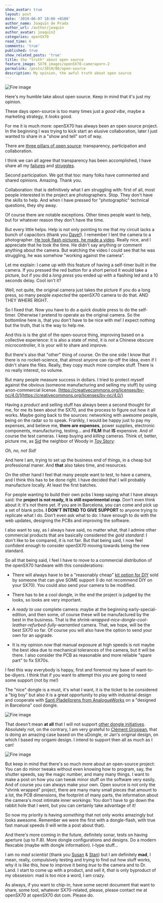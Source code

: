 ```yaml
---
show_avatar: true
layout: post
date: '2019-06-07 10:00 +0100'
author_name: Joaquín de Prada
author_url: /author/joaquin
author_avatar: joaquin2
categories: openSX70
read_time: 6
comments: 'true'
published: true
show_related_posts: 'true'
title: the "truth" about open source
feature_image: SX70_images/openSX70-cameraporn-2
permalink: /posts/2019/06/open-source
description: My opinion, the awful truth about open source
---
```


![Fire image]({{site.url}}/{{site.baseurl}}img/2019/06/PCB-led-location.jpg)

Here's my humble take about open source. Keep in mind that it's just my opinion.

These days open-source is too many times just a *good vibe*, maybe a marketing strategy, it *looks* good.

For me it is much more: openSX70 has always been an open source project. In the beginning I was trying to kick start an elusive collaboration, later I just wanted to share in a "show and tell" sort of way.

There are [three pillars of open source](https://opensource.com/principles): transparency, participation and collaboration.

I think we can all agree that transparency has been accomplished, I have share all my [failures](https://opensx70.com/posts/2018/09/post-mortem) and [struggles](https://opensx70.com/posts/2018/09/lightmeter-struggle).

Second participation. We got that too: many folks have commented and shared opinions. Amazing. Thank you.

Collaboration: that is definitively what I am struggling with: first of all, most people interested in the project are photographers. Stop. They don't have the skills to help. And when I have pressed for "photographic" technical questions, they shy away. 

Of course there are notable exceptions. Other times people want to help, but for whatever reason they don't have the time.

But every little helps. Help is not only pointing to me that my circuit lacks a bunch of capacitors (thank you [Dave!](https://www.instagram.com/davethewalker80/)). 
I remember I lent the camera to a photographer. [He took flash pictures, he made a video](https://opensx70.com/posts/2019/02/thomaszamolo). Really nice, and I appreciate that he took the time. He didn't say anything or comment anything about the camera. But watching the video I could see that he was struggling, he was somehow "working against the camera".

Let me explain: I came up with this feature of having a self-timer built in the camera. If you pressed the red button for a short period it would take a picture, but if you did a *long press* you ended up with a flashing led and a 10 seconds delay. Cool isn't it?

Well, not quite, the original camera just takes the picture if you do a long press, so many people *expected* the openSX70 camera to do that. AND THEY WHERE RIGHT.

So I fixed that. Now you have to do a quick double press to do the self-timer. Otherwise I pretend to operate as the original camera.
So the bottomline here is, that you don't have to be nice with me! I expect nothing but the truth, that is the way to help me.

And this is is the gist of the open-source thing, improving based on a collective experience: it is also a state of mind, it is *not* a Chinese obscure microcontroller, it is your will to share and improve.

But there's also that "other" thing of course. On the one side I know that there is no rocket-science, that almost anyone can rip-off the idea, even if I didn't share the files. Really, they copy much more complex stuff. There is no really interest, no volume.

But many people measure success in dollars. I tried to protect myself against the obvious (someone manufacturing and selling my stuff) by using anon-commercial license. [https://creativecommons.org/licenses/by-nc/4.0/](https://creativecommons.org/licenses/by-nc/4.0/)

Having a *product* and selling stuff has always been a second thought for me, for me its been about the SX70, and the process to figure out how it all works. Maybe going back to the sources: networking with awesome people, being on the radar so to speak.
Franlkly, I would be happy just to pay my expenses, and believe me, **there are expenses**, power supplies, electronic components, manufacturing, testing... and **FILM** that **IS** expensive. And of course the test cameras. 
I keep buying and *killing* cameras. Think of, better, picture me, as [Sid](https://pixar.fandom.com/wiki/Sid_Phillips) the neighbor of Woody in [Toy Story](https://en.wikipedia.org/wiki/Toy_Story): 

*Oh, no, not Sid!*

And here I am, trying to set up the business end of things, in a cheap but professional maner. And **that** also takes time, and resources.

On the other hand I feel that many people want to test, to have a camera, and I think this has to be done right. I have decided that I will probably manufacture locally. At least the first batches.

For people wanting to build their own pcbs I keep saying what I have always said: the **project is not ready, it is still experimental crap**. Don't even think about it: it's not there yet.
If you are in Barcelona, you can come and pick up a set of blank pcbs. **I DON'T INTEND TO GIVE SUPPORT** to anyone trying to replicate what I do. 
Don't even ask what to do: I have enough to do with the web updates, designing the PCBs and improving the software.

I also want to say, as I always have said, no matter what, that I admire other commercial products that are basically considered the *gold standard*: I don't like to be compared, it is not fair. 
But that being said, I now feel confident enough to consider openSX70 moving towards being the new standard.

So all that being said, I feel I have to move to a commercial distribution of the openSX70 hardware with this considerations:

- There will always have to be a "reasonably cheap" [kit option for DIY](https://www.youtube.com/watch?v=3Fl2U9cJ5ew) sold by someone that can give SOME support (I do not recommend DIY on your SX70). You could also send your camera to be modified.

- There has to be a cool dongle, in the end the project is judged by the looks, so looks are very important.

- A *ready to use* complete camera: maybe at the beginning early-special-edition, and then some, of course these will be manufactured by the best in the business. That is the *shrink-wrapped-nice-dongle-cool-leather-refurbed-fully-warrantied* camera. That, we hope, will be the best SX70 so far. Of course you will also have the option to send your own for an upgrade.

- It is my opinion *now* that manual exposure at high speeds is not maybe the best idea due to mechanical tolerances of the camera, but it will be there. I also consider the PCB as reasonable and more reliable "spare part" to fix SX70s.
 
 I feel this way everybody is happy, first and foremost my base of want-to-be-diyers. I think that if you want to attempt this you are going to need some support (not by me!) 
 
 The "nice" dongle is a must, it's what I want, it is the ticket to be considered a "big boy" but also it is a great opportunity to play with industrial design and cooperate with [Santi Pladellorens from AnalogueWorks](https://analogueworks.wixsite.com/analogueworks) on a "designed in Barcelona" cool dongle.
 
 ![Fire image]({{site.url}}/{{site.baseurl}}img/2019/02/analogueworks-02.jpg)
 
 That doesn't mean **at all** that I will not support [other dongle initiatives](https://opensx70.com/posts/2019/02/dongle-porn). Absolutely not, on the contrary, I am very grateful to [Clément Grosjean](https://www.facebook.com/CLEMENT.GROSJEAN.POLAROID/?eid=ARC4QnmKJ_DWRRHbYqCSZoeyOY0nkxXMJYg6YQaRDVndgvoLkqNlA2WStiKGR0sMqaxw27hp20ItiO5I&timeline_context_item_type=intro_card_work&timeline_context_item_source=1603376618&fref=tag), that is doing an amazing case based on the uDongle, or Jan's original design, on which I based my origami design. I intend to support then all as much as I can!
 
 ![Fire image]({{site.url}}/{{site.baseurl}}img/2018/10/clem-drawing.jpg)
 
 But keep in mind that there's so much more about an open-source project: 
 You can do minor tweaks without even knowing how to program, say, the shutter speeds, say the magic number, and many many things. 
 I want to make a post on how you can tweak minor stuff on the software very easily. And of course you can always make your own.
 Open source is not only the "shrink wrapped" project, there are many many small pieces that amount to a lot, the PCB dimensions, the footprint of many parts, the information about the camera's most intimate inner workings:
 You don't have to go down the rabbit hole that I went, but you can certainly take advantage of it!
 
 So now my priority is having *something* that not only works amazingly but looks awesome. Remember we were the first with a dongle-flash, with true fast manual speeds (I will write a post about that).
 
 And there's more coming in the future, definitely sonar, tests on having aperture (up to F.8). More dongle configurations and designs. Do a modern flexcable (maybe with dongle information). I-type stuff...
 
I am no *mad scientist* (thank you [Susan](https://www.instagram.com/themillineryguild/) & [Stan](https://www.instagram.com/stankieffer/)) but I am definitely **mad**, I mean, really, compulsively testing and trying to find out how stuff works, why it is like this, how to improve it being *true* to the camera and to Dr. Land.
I start to come up with a product, and sell it, *that* is only byproduct of my obssesion: mad is too nice a word, I am crazy.

 As always, if you want to chip-in, have some secret document that want to share, some tool, whatever SX70-related, please, please contact me at openSX70 at openSX70 dot com. Please do.

